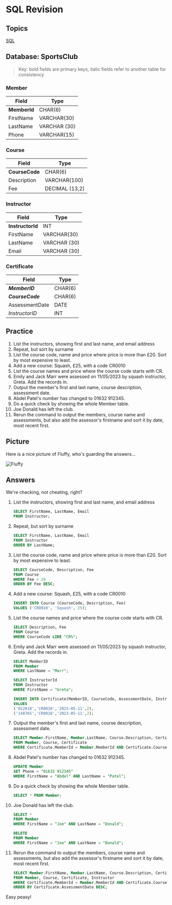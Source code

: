 # SQL Revision

## Topics

[SQL](https://isaaccomputerscience.org/topics/sql?examBoard=aqa&stage=gcse)

## Database: SportsClub

> Key: bold fields are primary keys, italic fields refer to another table for consistency

### Member

| Field | Type |
|---|---|
| **MemberId** | CHAR(6) |
| FirstName | VARCHAR(30) |
| LastName | VARCHAR (30) |
| Phone | VARCHAR(15) |

### Course

| Field | Type |
|---|---|
| **CourseCode** | CHAR(6) |
| Description | VARCHAR(100) |
| Fee | DECIMAL (13,2) |

### Instructor

| Field | Type |
|---|---|
| **InstructorId** | INT |
| FirstName | VARCHAR(30) |
| LastName | VARCHAR (30) |
| Email | VARCHAR (30) |

### Certificate

| Field | Type |
|---|---|
| ***MemberID*** | CHAR(6) |
| ***CourseCode*** | CHAR(6) |
| AssessmentDate | DATE |
| *InstructorID* | INT |

## Practice

1. List the instructors, showing first and last name, and email address
1. Repeat, but sort by surname
1. List the course code, name and price where price is more than £20. Sort by most expensive to least.
1. Add a new course: Squash, £25, with a code CR0010
1. List the course names and price where the course code starts with CR.
1. Emily and Jack Marr were assessed on 11/05/2023 by squash instructor, Greta. Add the records in.
1. Output the member's first and last name, course description, assessment date.
1. Abdel Patel's number has changed to 01632 912345.
1. Do a quick check by showing the whole Member table.
1. Joe Donald has left the club.
1. Rerun the command to output the members, course name and assessments, but also add the assessor's firstname and sort it by date, most recent first.

## Picture

Here is a nice picture of Fluffy, who's guarding the answers...

![Fluffy](https://images.saymedia-content.com/.image/c_limit%2Ccs_srgb%2Cq_auto:eco%2Cw_520/MTc2Mjk0MjYxMjIxMjM3OTMz/harry-potter-fluffy.webp)

## Answers

We're checking, not cheating, right?

1. List the instructors, showing first and last name, and email address

    ```sql
    SELECT FirstName, LastName, Email
    FROM Instructor;
    ```

1. Repeat, but sort by surname

    ```sql
    SELECT FirstName, LastName, Email
    FROM Instructor
    ORDER BY LastName;
    ```

1. List the course code, name and price where price is more than £20. Sort by most expensive to least.

    ```sql
    SELECT CourseCode, Description, Fee
    FROM Course
    WHERE Fee > 20
    ORDER BY Fee DESC;
    ```

1. Add a new course: Squash, £25, with a code CR0010

    ```sql
    INSERT INTO Course (CourseCode, Description, Fee)
    VALUES ('CR0010', 'Squash', 25);
    ```

1. List the course names and price where the course code starts with CR.

    ```sql
    SELECT Description, Fee
    FROM Course
    WHERE CourseCode LIKE "CR%";
    ```

1. Emily and Jack Marr were assessed on 11/05/2023 by squash instructor, Greta. Add the records in.

    ```sql
    SELECT MemberID
    FROM Member
    WHERE LastName = "Marr";

    SELECT InstructorId
    FROM Instructor
    WHERE FirstName = "Greta";

    INSERT INTO Certificate(MemberID, CourseCode, AssessmentDate, InstructorID)
    VALUES
    ('012010','CR0010','2023-05-11',2),
    ('148765','CR0010','2023-05-11',2);
    ```

1. Output the member's first and last name, course description, assessment date.

    ```sql
    SELECT Member.FirstName, Member.LastName, Course.Description, Certificate.AssessmentDate
    FROM Member, Course, Certificate
    WHERE Certificate.MemberId = Member.MemberId AND Certificate.CourseCode = Course.CourseCode;
    ```

1. Abdel Patel's number has changed to 01632 912345.

    ```sql
    UPDATE Member
    SET Phone = "01632 912345"
    WHERE FirstName = "Abdel" AND LastName = "Patel";
    ```

1. Do a quick check by showing the whole Member table.

    ```sql
    SELECT * FROM Member;
    ```

1. Joe Donald has left the club.

    ```sql
    SELECT *
    FROM Member
    WHERE FirstName = "Joe" AND LastName = "Donald";

    DELETE
    FROM Member
    WHERE FirstName = "Joe" AND LastName = "Donald";
    ```

1. Rerun the command to output the members, course name and assessments, but also add the assessor's firstname and sort it by date, most recent first.

    ```sql
    SELECT Member.FirstName, Member.LastName, Course.Description, Certificate.AssessmentDate, Instructor.FirstName
    FROM Member, Course, Certificate, Instructor
    WHERE Certificate.MemberId = Member.MemberId AND Certificate.CourseCode = Course.CourseCode AND Certificate.InstructorId = Instructor.InstructorId
    ORDER BY Certificate.AssessmentDate DESC;
    ```

Easy peasy!
